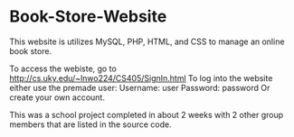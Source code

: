 # Book-Store-Website
This website is utilizes MySQL, PHP, HTML, and CSS to manage an online book store.

To access the webiste, go to http://cs.uky.edu/~lnwo224/CS405/SignIn.html
To log into the website either use the premade user:  Username: user
                                                      Password: password
Or create your own account.

This was a school project completed in about 2 weeks with 2 other group members that are listed in the source code.
